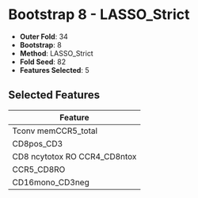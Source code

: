 # Bootstrap 8 - LASSO_Strict

- **Outer Fold**: 34
- **Bootstrap**: 8
- **Method**: LASSO_Strict
- **Fold Seed**: 82
- **Features Selected**: 5

## Selected Features

| Feature |
|---------|
| Tconv memCCR5_total |
| CD8pos_CD3 |
| CD8 ncytotox RO CCR4_CD8ntox |
| CCR5_CD8RO |
| CD16mono_CD3neg |
